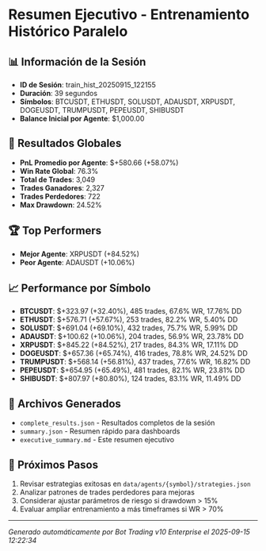 # Resumen Ejecutivo - Entrenamiento Histórico Paralelo

## 📊 Información de la Sesión
- **ID de Sesión**: train_hist_20250915_122155
- **Duración**: 39 segundos
- **Símbolos**: BTCUSDT, ETHUSDT, SOLUSDT, ADAUSDT, XRPUSDT, DOGEUSDT, TRUMPUSDT, PEPEUSDT, SHIBUSDT
- **Balance Inicial por Agente**: $1,000.00

## 🎯 Resultados Globales
- **PnL Promedio por Agente**: $+580.66 (+58.07%)
- **Win Rate Global**: 76.3%
- **Total de Trades**: 3,049
- **Trades Ganadores**: 2,327
- **Trades Perdedores**: 722
- **Max Drawdown**: 24.52%

## 🏆 Top Performers
- **Mejor Agente**: XRPUSDT (+84.52%)
- **Peor Agente**: ADAUSDT (+10.06%)

## 📈 Performance por Símbolo
- **BTCUSDT**: $+323.97 (+32.40%), 485 trades, 67.6% WR, 17.76% DD
- **ETHUSDT**: $+576.71 (+57.67%), 253 trades, 82.2% WR, 5.40% DD
- **SOLUSDT**: $+691.04 (+69.10%), 432 trades, 75.7% WR, 5.99% DD
- **ADAUSDT**: $+100.62 (+10.06%), 204 trades, 56.9% WR, 23.78% DD
- **XRPUSDT**: $+845.22 (+84.52%), 217 trades, 84.3% WR, 17.11% DD
- **DOGEUSDT**: $+657.36 (+65.74%), 416 trades, 78.8% WR, 24.52% DD
- **TRUMPUSDT**: $+568.14 (+56.81%), 437 trades, 77.6% WR, 16.82% DD
- **PEPEUSDT**: $+654.95 (+65.49%), 481 trades, 82.1% WR, 23.81% DD
- **SHIBUSDT**: $+807.97 (+80.80%), 124 trades, 83.1% WR, 11.49% DD

## 📁 Archivos Generados
- `complete_results.json` - Resultados completos de la sesión
- `summary.json` - Resumen rápido para dashboards
- `executive_summary.md` - Este resumen ejecutivo

## 🎯 Próximos Pasos
1. Revisar estrategias exitosas en `data/agents/{symbol}/strategies.json`
2. Analizar patrones de trades perdedores para mejoras
3. Considerar ajustar parámetros de riesgo si drawdown > 15%
4. Evaluar ampliar entrenamiento a más timeframes si WR > 70%

---
*Generado automáticamente por Bot Trading v10 Enterprise el 2025-09-15 12:22:34*
